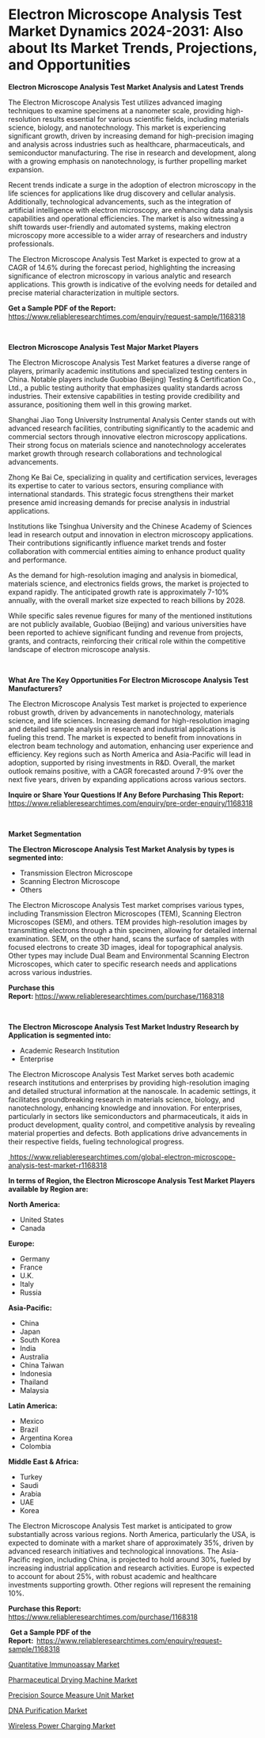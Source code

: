 <p><h1>Electron Microscope Analysis Test Market Dynamics 2024-2031: Also about Its Market Trends, Projections, and Opportunities</h1></p><p><strong>Electron Microscope Analysis Test Market Analysis and Latest Trends</strong></p>
<p><p>The Electron Microscope Analysis Test utilizes advanced imaging techniques to examine specimens at a nanometer scale, providing high-resolution results essential for various scientific fields, including materials science, biology, and nanotechnology. This market is experiencing significant growth, driven by increasing demand for high-precision imaging and analysis across industries such as healthcare, pharmaceuticals, and semiconductor manufacturing. The rise in research and development, along with a growing emphasis on nanotechnology, is further propelling market expansion.</p><p>Recent trends indicate a surge in the adoption of electron microscopy in the life sciences for applications like drug discovery and cellular analysis. Additionally, technological advancements, such as the integration of artificial intelligence with electron microscopy, are enhancing data analysis capabilities and operational efficiencies. The market is also witnessing a shift towards user-friendly and automated systems, making electron microscopy more accessible to a wider array of researchers and industry professionals.</p><p>The Electron Microscope Analysis Test Market is expected to grow at a CAGR of 14.6% during the forecast period, highlighting the increasing significance of electron microscopy in various analytic and research applications. This growth is indicative of the evolving needs for detailed and precise material characterization in multiple sectors.</p></p>
<p><strong>Get a Sample PDF of the Report:&nbsp;</strong> <a href="https://www.reliableresearchtimes.com/enquiry/request-sample/1168318?utm_campaign=1735&utm_medium=2&utm_source=Github&utm_content=ia&utm_term=30102024&utm_id=electron-microscope-analysis-test">https://www.reliableresearchtimes.com/enquiry/request-sample/1168318</a></p>
<p>&nbsp;</p>
<p><strong>Electron Microscope Analysis Test Major Market Players</strong></p>
<p><p>The Electron Microscope Analysis Test Market features a diverse range of players, primarily academic institutions and specialized testing centers in China. Notable players include Guobiao (Beijing) Testing & Certification Co., Ltd., a public testing authority that emphasizes quality standards across industries. Their extensive capabilities in testing provide credibility and assurance, positioning them well in this growing market.</p><p>Shanghai Jiao Tong University Instrumental Analysis Center stands out with advanced research facilities, contributing significantly to the academic and commercial sectors through innovative electron microscopy applications. Their strong focus on materials science and nanotechnology accelerates market growth through research collaborations and technological advancements.</p><p>Zhong Ke Bai Ce, specializing in quality and certification services, leverages its expertise to cater to various sectors, ensuring compliance with international standards. This strategic focus strengthens their market presence amid increasing demands for precise analysis in industrial applications.</p><p>Institutions like Tsinghua University and the Chinese Academy of Sciences lead in research output and innovation in electron microscopy applications. Their contributions significantly influence market trends and foster collaboration with commercial entities aiming to enhance product quality and performance.</p><p>As the demand for high-resolution imaging and analysis in biomedical, materials science, and electronics fields grows, the market is projected to expand rapidly. The anticipated growth rate is approximately 7-10% annually, with the overall market size expected to reach billions by 2028.</p><p>While specific sales revenue figures for many of the mentioned institutions are not publicly available, Guobiao (Beijing) and various universities have been reported to achieve significant funding and revenue from projects, grants, and contracts, reinforcing their critical role within the competitive landscape of electron microscope analysis.</p></p>
<p>&nbsp;</p>
<p><strong>What Are The Key Opportunities For Electron Microscope Analysis Test Manufacturers?</strong></p>
<p><p>The Electron Microscope Analysis Test market is projected to experience robust growth, driven by advancements in nanotechnology, materials science, and life sciences. Increasing demand for high-resolution imaging and detailed sample analysis in research and industrial applications is fueling this trend. The market is expected to benefit from innovations in electron beam technology and automation, enhancing user experience and efficiency. Key regions such as North America and Asia-Pacific will lead in adoption, supported by rising investments in R&D. Overall, the market outlook remains positive, with a CAGR forecasted around 7-9% over the next five years, driven by expanding applications across various sectors.</p></p>
<p><strong>Inquire or Share Your Questions If Any Before Purchasing This Report:</strong> <a href="https://www.reliableresearchtimes.com/enquiry/pre-order-enquiry/1168318?utm_campaign=1735&utm_medium=2&utm_source=Github&utm_content=ia&utm_term=30102024&utm_id=electron-microscope-analysis-test">https://www.reliableresearchtimes.com/enquiry/pre-order-enquiry/1168318</a></p>
<p>&nbsp;</p>
<p><strong>Market Segmentation</strong></p>
<p><strong>The Electron Microscope Analysis Test Market Analysis by types is segmented into:</strong></p>
<p><ul><li>Transmission Electron Microscope</li><li>Scanning Electron Microscope</li><li>Others</li></ul></p>
<p><p>The Electron Microscope Analysis Test market comprises various types, including Transmission Electron Microscopes (TEM), Scanning Electron Microscopes (SEM), and others. TEM provides high-resolution images by transmitting electrons through a thin specimen, allowing for detailed internal examination. SEM, on the other hand, scans the surface of samples with focused electrons to create 3D images, ideal for topographical analysis. Other types may include Dual Beam and Environmental Scanning Electron Microscopes, which cater to specific research needs and applications across various industries.</p></p>
<p><strong>Purchase this Report:&nbsp;</strong><a href="https://www.reliableresearchtimes.com/purchase/1168318?utm_campaign=1735&utm_medium=2&utm_source=Github&utm_content=ia&utm_term=30102024&utm_id=electron-microscope-analysis-test">https://www.reliableresearchtimes.com/purchase/1168318</a></p>
<p>&nbsp;</p>
<p><strong>The Electron Microscope Analysis Test Market Industry Research by Application is segmented into:</strong></p>
<p><ul><li>Academic Research Institution</li><li>Enterprise</li></ul></p>
<p><p>The Electron Microscope Analysis Test Market serves both academic research institutions and enterprises by providing high-resolution imaging and detailed structural information at the nanoscale. In academic settings, it facilitates groundbreaking research in materials science, biology, and nanotechnology, enhancing knowledge and innovation. For enterprises, particularly in sectors like semiconductors and pharmaceuticals, it aids in product development, quality control, and competitive analysis by revealing material properties and defects. Both applications drive advancements in their respective fields, fueling technological progress.</p></p>
<p><a href="https://www.reliableresearchtimes.com/global-electron-microscope-analysis-test-market-r1168318?utm_campaign=1735&utm_medium=2&utm_source=Github&utm_content=ia&utm_term=30102024&utm_id=electron-microscope-analysis-test">&nbsp;https://www.reliableresearchtimes.com/global-electron-microscope-analysis-test-market-r1168318</a></p>
<p><strong>In terms of Region, the Electron Microscope Analysis Test Market Players available by Region are:</strong></p>
<p>
    <p> <strong> North America: </strong>
        <ul>
            <li>United States</li>
            <li>Canada</li>
        </ul>
        </p> 
    <p> <strong> Europe: </strong>
        <ul>
            <li>Germany</li>
            <li>France</li>
            <li>U.K.</li>
            <li>Italy</li>
            <li>Russia</li>
        </ul>
        </p> 
    <p> <strong> Asia-Pacific: </strong>
        <ul>
            <li>China</li>
            <li>Japan</li>
            <li>South Korea</li>
            <li>India</li>
            <li>Australia</li>
            <li>China Taiwan</li>
            <li>Indonesia</li>
            <li>Thailand</li>
            <li>Malaysia</li>
        </ul>
        </p> 
    <p> <strong> Latin America: </strong>
        <ul>
            <li>Mexico</li>
            <li>Brazil</li>
            <li>Argentina Korea</li>
            <li>Colombia</li>
        </ul>
        </p> 
    <p> <strong> Middle East & Africa: </strong>
        <ul>
            <li>Turkey</li>
            <li>Saudi</li>
            <li>Arabia</li>
            <li>UAE</li>
            <li>Korea</li>
        </ul>
    </p>
    </p>
<p><p>The Electron Microscope Analysis Test market is anticipated to grow substantially across various regions. North America, particularly the USA, is expected to dominate with a market share of approximately 35%, driven by advanced research initiatives and technological innovations. The Asia-Pacific region, including China, is projected to hold around 30%, fueled by increasing industrial application and research activities. Europe is expected to account for about 25%, with robust academic and healthcare investments supporting growth. Other regions will represent the remaining 10%.</p></p>
<p><strong>Purchase this Report: </strong><a href="https://www.reliableresearchtimes.com/purchase/1168318?utm_campaign=1735&utm_medium=2&utm_source=Github&utm_content=ia&utm_term=30102024&utm_id=electron-microscope-analysis-test">https://www.reliableresearchtimes.com/purchase/1168318</a></p>
<p>&nbsp;<strong>Get a Sample PDF of the Report:&nbsp;&nbsp;</strong><a href="https://www.reliableresearchtimes.com/enquiry/request-sample/1168318?utm_campaign=1735&utm_medium=2&utm_source=Github&utm_content=ia&utm_term=30102024&utm_id=electron-microscope-analysis-test">https://www.reliableresearchtimes.com/enquiry/request-sample/1168318</a></p>
<p><strong></strong></p>
<p><p><a href="https://www.linkedin.com/pulse/quantitative-immunoassay-market-strategic-insights-product-cdafc?utm_campaign=1735&utm_medium=2&utm_source=Github&utm_content=ia&utm_term=30102024&utm_id=electron-microscope-analysis-test">Quantitative Immunoassay Market</a></p><p><a href="https://issuu.com/reportprime-2/docs/pharmaceutical-drying-machine-marke_9322ff2795d5a1?utm_campaign=1735&utm_medium=2&utm_source=Github&utm_content=ia&utm_term=30102024&utm_id=electron-microscope-analysis-test">Pharmaceutical Drying Machine Market</a></p><p><a href="https://www.linkedin.com/pulse/global-precision-source-measure-unit-7-cagr-forecast-2024--i1obc?utm_campaign=1735&utm_medium=2&utm_source=Github&utm_content=ia&utm_term=30102024&utm_id=electron-microscope-analysis-test">Precision Source Measure Unit Market</a></p><p><a href="https://www.linkedin.com/pulse/competitive-intelligence-dna-purification-market-key-players-b9tyc?utm_campaign=1735&utm_medium=2&utm_source=Github&utm_content=ia&utm_term=30102024&utm_id=electron-microscope-analysis-test">DNA Purification Market</a></p><p><a href="https://www.linkedin.com/pulse/future-innovation-global-wireless-power-charging-market-growth-xtp9c?utm_campaign=1735&utm_medium=2&utm_source=Github&utm_content=ia&utm_term=30102024&utm_id=electron-microscope-analysis-test">Wireless Power Charging Market</a></p></p>